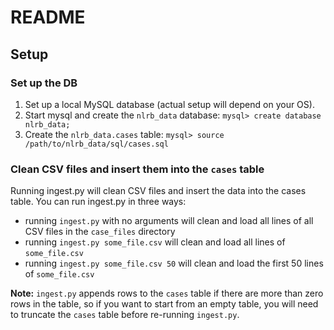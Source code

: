 # README

## Setup

### Set up the DB

1. Set up a local MySQL database (actual setup will depend on your OS).
2. Start mysql and create the `nlrb_data` database:
`mysql> create database nlrb_data;`
3. Create the `nlrb_data.cases` table:
`mysql> source /path/to/nlrb_data/sql/cases.sql`

### Clean CSV files and insert them into the `cases` table

Running ingest.py will clean CSV files and insert the data into the cases table. You can run ingest.py in three ways:

- running `ingest.py` with no arguments will clean and load all lines of all CSV files in the `case_files` directory
- running `ingest.py some_file.csv` will clean and load all lines of `some_file.csv`
- running `ingest.py some_file.csv 50` will clean and load the first 50 lines of `some_file.csv`

**Note:** `ingest.py` appends rows to the `cases` table if there are more than zero rows in the table, so if you want to start from an empty table, you will need to truncate the `cases` table before re-running `ingest.py`.

